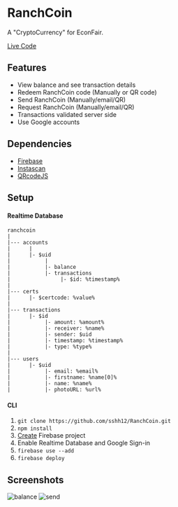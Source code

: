 # RanchCoin

A "CryptoCurrency" for EconFair.

[Live Code](https://ranchcoin.firebaseapp.com/#)

## Features

* View balance and see transaction details
* Redeem RanchCoin code (Manually or QR code)
* Send RanchCoin (Manually/email/QR)
* Request RanchCoin (Manually/email/QR)
* Transactions validated server side
* Use Google accounts

## Dependencies

* [Firebase](https://firebase.google.com/)
* [Instascan](https://github.com/schmich/instascan)
* [QRcodeJS](https://davidshimjs.github.io/qrcodejs/)

## Setup

#### Realtime Database
```
ranchcoin
|
|--- accounts
|      |
|      |- $uid
|           |
|           |- balance
|           |- transactions
|                |- $id: %timestamp%
|
|--- certs
|      |- $certcode: %value%
|
|--- transactions
|      |- $id
|           |- amount: %amount%
|           |- receiver: %name%
|           |- sender: $uid
|           |- timestamp: %timestamp%
|           |- type: %type%
|
|--- users
|      |- $uid
|           |- email: %email%
|           |- firstname: %name[0]%
|           |- name: %name%
|           |- photoURL: %url%
```

#### CLI

1. `git clone https://github.com/sshh12/RanchCoin.git`
2. `npm install`
3. [Create](https://firebase.google.com/console) Firebase project
4. Enable Realtime Database and Google Sign-in
5. `firebase use --add`
6. `firebase deploy`

## Screenshots

![balance](https://user-images.githubusercontent.com/6625384/39553689-800be568-4e34-11e8-86f5-7d32e4927666.png) ![send](https://user-images.githubusercontent.com/6625384/39553693-8493aae4-4e34-11e8-9d55-d4ef2d335e6e.png)
